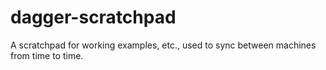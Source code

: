 dagger-scratchpad
=================

A scratchpad for working examples, etc., used to sync between machines from time to time.